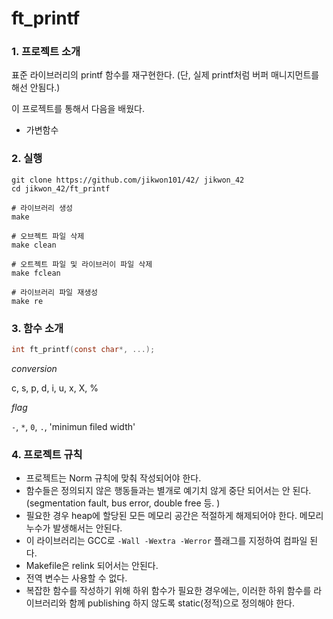 # ft_printf


### 1. 프로젝트 소개
표준 라이브러리의 printf 함수를 재구현한다. (단, 실제 printf처럼 버퍼 매니지먼트를 해선 안됨다.)

이 프로젝트를 통해서 다음을 배웠다. 
* 가변함수


### 2. 실행
```shell
git clone https://github.com/jikwon101/42/ jikwon_42
cd jikwon_42/ft_printf

# 라이브러리 생성
make

# 오브젝트 파일 삭제
make clean

# 오트젝트 파일 및 라이브러이 파일 삭제
make fclean

# 라이브러리 파일 재생성
make re
```
 
### 3. 함수 소개
```c
int ft_printf(const char*, ...);
```

*conversion*

c, s, p, d, i, u, x, X, %

*flag*

`-`, `*`, `0`, `.`, 'minimun filed width'


### 4. 프로젝트 규칙

- 프로젝트는 Norm 규칙에 맞춰 작성되어야 한다.
- 함수들은 정의되지 않은 행동들과는 별개로 예기치 않게 중단 되어서는 안 된다. (segmentation fault, bus error, double free 등. )
- 필요한 경우 heap에 할당된 모든 메모리 공간은 적절하게 해제되어야 한다. 메모리 누수가 발생해서는 안된다. 
- 이 라이브러리는 GCC로 `-Wall -Wextra -Werror` 플래그를 지정하여 컴파일 된다. 
- Makefile은 relink 되어서는 안된다. 
- 전역 변수는 사용할 수 없다.
- 복잡한 함수를 작성하기 위해 하위 함수가 필요한 경우에는, 이러한 하위 함수를 라이브러리와 함께 publishing 하지 않도록 static(정적)으로 정의해야 한다.
